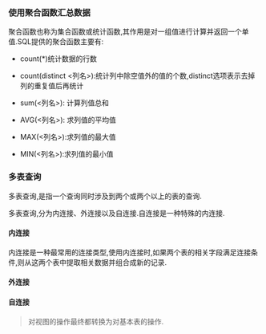 ### 使用聚合函数汇总数据

聚合函数也称为集合函数或统计函数,其作用是对一组值进行计算并返回一个单值.SQL提供的聚合函数主要有:

* count(*)统计数据的行数

* count(distinct <列名>):统计列中除空值外的值的个数,distinct选项表示去掉列的重复值后再统计

* sum(<列名>): 计算列值总和

* AVG(<列名>): 求列值的平均值

* MAX(<列名>):求列值的最大值

* MIN(<列名>):求列值的最小值

### 多表查询

多表查询,是指一个查询同时涉及到两个或两个以上的表的查询.

多表查询,分为内连接、外连接以及自连接.自连接是一种特殊的内连接.

#### 内连接

内连接是一种最常用的连接类型,使用内连接时,如果两个表的相关字段满足连接条件,则从这两个表中提取相关数据并组合成新的记录.

#### 外连接

#### 自连接



> 对视图的操作最终都转换为对基本表的操作.